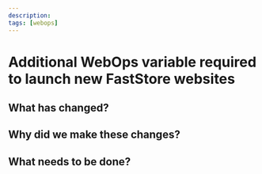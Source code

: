 ```yaml
---
description:
tags: [webops]
---
```


# Additional WebOps variable required to launch new FastStore websites

## What has changed?

## Why did we make these changes?

## What needs to be done?
